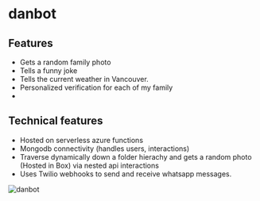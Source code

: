 # danbot

## Features
* Gets a random family photo
* Tells a funny joke
* Tells the current weather in Vancouver.
* Personalized verification for each of my family
* 

## Technical features
* Hosted on serverless azure functions
* Mongodb connectivity (handles users, interactions)
* Traverse dynamically down a folder hierachy and gets a random photo (Hosted in Box) via nested api interactions
* Uses Twilio webhooks to send and receive whatsapp messages.


![danbot](https://i.imgur.com/psE75Da.png)

